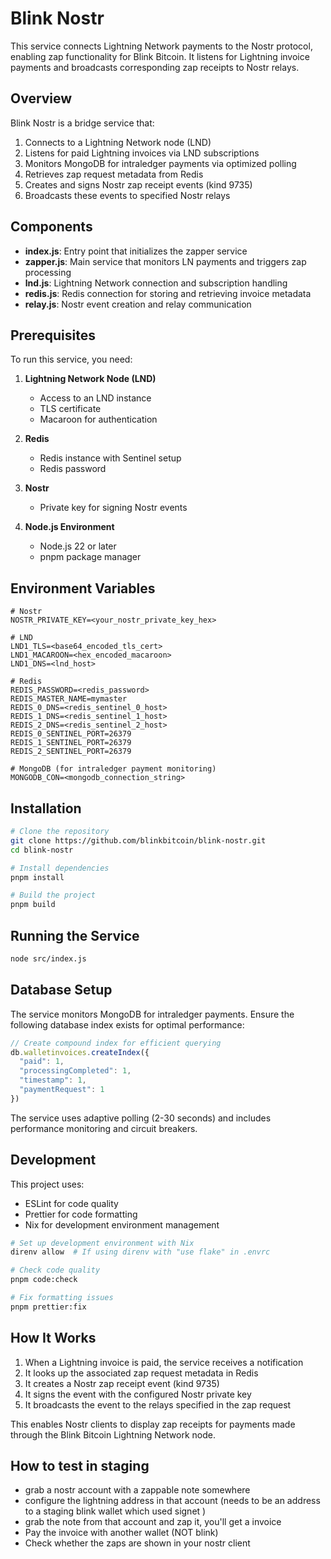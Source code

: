 # Blink Nostr

This service connects Lightning Network payments to the Nostr protocol, enabling zap functionality for Blink Bitcoin. It listens for Lightning invoice payments and broadcasts corresponding zap receipts to Nostr relays.

## Overview

Blink Nostr is a bridge service that:

1. Connects to a Lightning Network node (LND)
2. Listens for paid Lightning invoices via LND subscriptions
3. Monitors MongoDB for intraledger payments via optimized polling
4. Retrieves zap request metadata from Redis
5. Creates and signs Nostr zap receipt events (kind 9735)
6. Broadcasts these events to specified Nostr relays

## Components

- **index.js**: Entry point that initializes the zapper service
- **zapper.js**: Main service that monitors LN payments and triggers zap processing
- **lnd.js**: Lightning Network connection and subscription handling
- **redis.js**: Redis connection for storing and retrieving invoice metadata
- **relay.js**: Nostr event creation and relay communication

## Prerequisites

To run this service, you need:

1. **Lightning Network Node (LND)**
   - Access to an LND instance
   - TLS certificate
   - Macaroon for authentication

2. **Redis**
   - Redis instance with Sentinel setup
   - Redis password

3. **Nostr**
   - Private key for signing Nostr events

4. **Node.js Environment**
   - Node.js 22 or later
   - pnpm package manager

## Environment Variables

```
# Nostr
NOSTR_PRIVATE_KEY=<your_nostr_private_key_hex>

# LND
LND1_TLS=<base64_encoded_tls_cert>
LND1_MACAROON=<hex_encoded_macaroon>
LND1_DNS=<lnd_host>

# Redis
REDIS_PASSWORD=<redis_password>
REDIS_MASTER_NAME=mymaster
REDIS_0_DNS=<redis_sentinel_0_host>
REDIS_1_DNS=<redis_sentinel_1_host>
REDIS_2_DNS=<redis_sentinel_2_host>
REDIS_0_SENTINEL_PORT=26379
REDIS_1_SENTINEL_PORT=26379
REDIS_2_SENTINEL_PORT=26379

# MongoDB (for intraledger payment monitoring)
MONGODB_CON=<mongodb_connection_string>
```

## Installation

```bash
# Clone the repository
git clone https://github.com/blinkbitcoin/blink-nostr.git
cd blink-nostr

# Install dependencies
pnpm install

# Build the project
pnpm build
```

## Running the Service

```bash
node src/index.js
```

## Database Setup

The service monitors MongoDB for intraledger payments. Ensure the following database index exists for optimal performance:

```javascript
// Create compound index for efficient querying
db.walletinvoices.createIndex({
  "paid": 1,
  "processingCompleted": 1,
  "timestamp": 1,
  "paymentRequest": 1
})
```

The service uses adaptive polling (2-30 seconds) and includes performance monitoring and circuit breakers.

## Development

This project uses:
- ESLint for code quality
- Prettier for code formatting
- Nix for development environment management

```bash
# Set up development environment with Nix
direnv allow  # If using direnv with "use flake" in .envrc

# Check code quality
pnpm code:check

# Fix formatting issues
pnpm prettier:fix
```

## How It Works

1. When a Lightning invoice is paid, the service receives a notification
2. It looks up the associated zap request metadata in Redis
3. It creates a Nostr zap receipt event (kind 9735)
4. It signs the event with the configured Nostr private key
5. It broadcasts the event to the relays specified in the zap request

This enables Nostr clients to display zap receipts for payments made through the Blink Bitcoin Lightning Network node.

## How to test in staging

* grab a nostr account with a zappable note somewhere
* configure the lightning address in that account (needs to be an address to a staging blink wallet which used signet )
* grab the note from that account and zap it, you'll get a invoice
* Pay the invoice with another wallet (NOT blink)
* Check whether the zaps are shown in your nostr client
